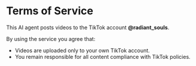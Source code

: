 # Terms of Service

This AI agent posts videos to the TikTok account **@radiant_souls**.

By using the service you agree that:
* Videos are uploaded only to your own TikTok account.
* You remain responsible for all content compliance with TikTok policies.
